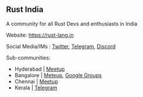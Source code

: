## Rust India
A community for all Rust Devs and enthusiasts in India

Website: https://rust-lang.in

Social Media/IMs : [Twitter](https://twitter.com/rustlangin), [Telegram](https://t.me/RustIndia), [Discord](https://discord.gg/p3uaTXS6NP)

Sub-communities:
- Hyderabad | [Meetup](https://www.meetup.com/rust-hyderabad/)
- Bangalore | [Meteup](https://www.meetup.com/rustindia/), [Google Groups](https://groups.google.com/g/rustox)
- Chennai | [Meetup](https://www.meetup.com/mad-rs/)
- Kerala | [Telegram](https://t.me/keralars)
